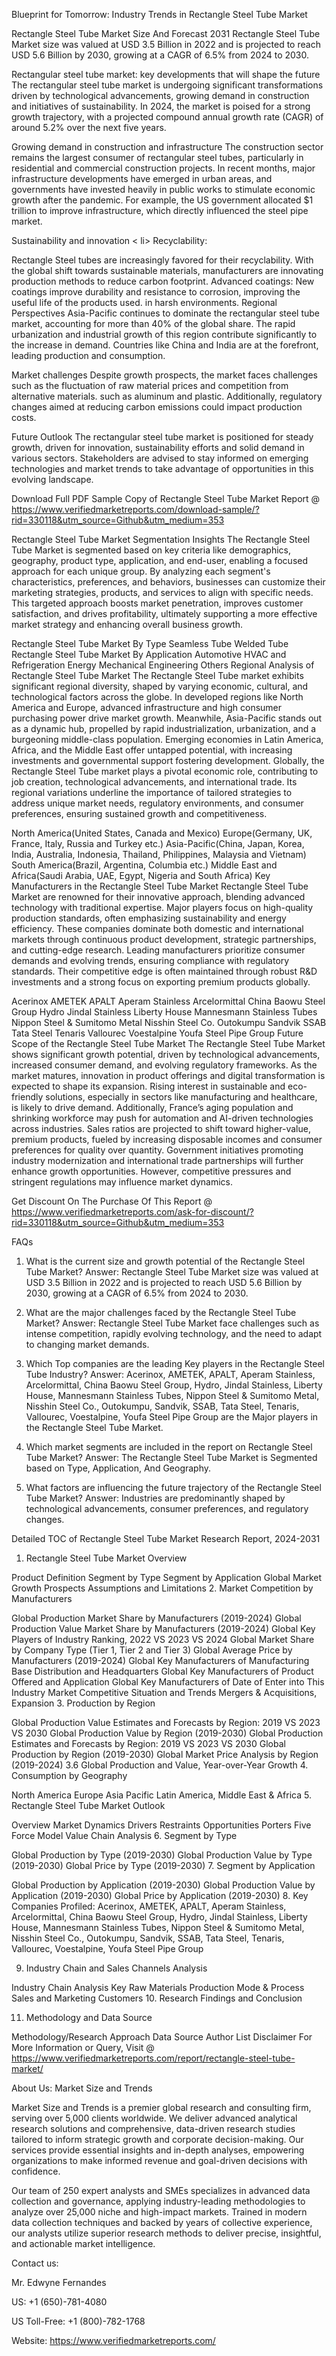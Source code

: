 Blueprint for Tomorrow: Industry Trends in Rectangle Steel Tube Market


Rectangle Steel Tube Market Size And Forecast 2031
Rectangle Steel Tube Market size was valued at USD 3.5 Billion in 2022 and is projected to reach USD 5.6 Billion by 2030, growing at a CAGR of 6.5% from 2024 to 2030.

Rectangular steel tube market: key developments that will shape the future
The rectangular steel tube market is undergoing significant transformations driven by technological advancements, growing demand in construction and initiatives of sustainability. In 2024, the market is poised for a strong growth trajectory, with a projected compound annual growth rate (CAGR) of around 5.2% over the next five years.

Growing demand in construction and infrastructure
The construction sector remains the largest consumer of rectangular steel tubes, particularly in residential and commercial construction projects. In recent months, major infrastructure developments have emerged in urban areas, and governments have invested heavily in public works to stimulate economic growth after the pandemic. For example, the US government allocated $1 trillion to improve infrastructure, which directly influenced the steel pipe market.

Sustainability and innovation
< li>
Recyclability:

Rectangle Steel tubes are increasingly favored for their recyclability. With the global shift towards sustainable materials, manufacturers are innovating production methods to reduce carbon footprint.
Advanced coatings: New coatings improve durability and resistance to corrosion, improving the useful life of the products used. in harsh environments.
Regional Perspectives
Asia-Pacific continues to dominate the rectangular steel tube market, accounting for more than 40% of the global share. The rapid urbanization and industrial growth of this region contribute significantly to the increase in demand. Countries like China and India are at the forefront, leading production and consumption.

Market challenges
Despite growth prospects, the market faces challenges such as the fluctuation of raw material prices and competition from alternative materials. such as aluminum and plastic. Additionally, regulatory changes aimed at reducing carbon emissions could impact production costs.

Future Outlook
The rectangular steel tube market is positioned for steady growth, driven for innovation, sustainability efforts and solid demand in various sectors. Stakeholders are advised to stay informed on emerging technologies and market trends to take advantage of opportunities in this evolving landscape.

Download Full PDF Sample Copy of Rectangle Steel Tube Market Report @ https://www.verifiedmarketreports.com/download-sample/?rid=330118&utm_source=Github&utm_medium=353

Rectangle Steel Tube Market Segmentation Insights
The Rectangle Steel Tube Market is segmented based on key criteria like demographics, geography, product type, application, and end-user, enabling a focused approach for each unique group. By analyzing each segment's characteristics, preferences, and behaviors, businesses can customize their marketing strategies, products, and services to align with specific needs. This targeted approach boosts market penetration, improves customer satisfaction, and drives profitability, ultimately supporting a more effective market strategy and enhancing overall business growth.

Rectangle Steel Tube Market By Type
Seamless Tube
Welded Tube
Rectangle Steel Tube Market By Application
Automotive
HVAC and Refrigeration
Energy
Mechanical Engineering
Others
Regional Analysis of Rectangle Steel Tube Market
The Rectangle Steel Tube market exhibits significant regional diversity, shaped by varying economic, cultural, and technological factors across the globe. In developed regions like North America and Europe, advanced infrastructure and high consumer purchasing power drive market growth. Meanwhile, Asia-Pacific stands out as a dynamic hub, propelled by rapid industrialization, urbanization, and a burgeoning middle-class population. Emerging economies in Latin America, Africa, and the Middle East offer untapped potential, with increasing investments and governmental support fostering development. Globally, the Rectangle Steel Tube market plays a pivotal economic role, contributing to job creation, technological advancements, and international trade. Its regional variations underline the importance of tailored strategies to address unique market needs, regulatory environments, and consumer preferences, ensuring sustained growth and competitiveness.

North America(United States, Canada and Mexico)
Europe(Germany, UK, France, Italy, Russia and Turkey etc.)
Asia-Pacific(China, Japan, Korea, India, Australia, Indonesia, Thailand, Philippines, Malaysia and Vietnam)
South America(Brazil, Argentina, Columbia etc.)
Middle East and Africa(Saudi Arabia, UAE, Egypt, Nigeria and South Africa)
Key Manufacturers in the Rectangle Steel Tube Market
Rectangle Steel Tube Market are renowned for their innovative approach, blending advanced technology with traditional expertise. Major players focus on high-quality production standards, often emphasizing sustainability and energy efficiency. These companies dominate both domestic and international markets through continuous product development, strategic partnerships, and cutting-edge research. Leading manufacturers prioritize consumer demands and evolving trends, ensuring compliance with regulatory standards. Their competitive edge is often maintained through robust R&D investments and a strong focus on exporting premium products globally.

Acerinox
AMETEK
APALT
Aperam Stainless
Arcelormittal
China Baowu Steel Group
Hydro
Jindal Stainless
Liberty House
Mannesmann Stainless Tubes
Nippon Steel & Sumitomo Metal
Nisshin Steel Co.
Outokumpu
Sandvik
SSAB
Tata Steel
Tenaris
Vallourec
Voestalpine
Youfa Steel Pipe Group
Future Scope of the Rectangle Steel Tube Market
The Rectangle Steel Tube Market shows significant growth potential, driven by technological advancements, increased consumer demand, and evolving regulatory frameworks. As the market matures, innovation in product offerings and digital transformation is expected to shape its expansion. Rising interest in sustainable and eco-friendly solutions, especially in sectors like manufacturing and healthcare, is likely to drive demand. Additionally, France’s aging population and shrinking workforce may push for automation and AI-driven technologies across industries. Sales ratios are projected to shift toward higher-value, premium products, fueled by increasing disposable incomes and consumer preferences for quality over quantity. Government initiatives promoting industry modernization and international trade partnerships will further enhance growth opportunities. However, competitive pressures and stringent regulations may influence market dynamics.

Get Discount On The Purchase Of This Report @ https://www.verifiedmarketreports.com/ask-for-discount/?rid=330118&utm_source=Github&utm_medium=353

FAQs
1. What is the current size and growth potential of the Rectangle Steel Tube Market?
Answer: Rectangle Steel Tube Market size was valued at USD 3.5 Billion in 2022 and is projected to reach USD 5.6 Billion by 2030, growing at a CAGR of 6.5% from 2024 to 2030.

2. What are the major challenges faced by the Rectangle Steel Tube Market?
Answer: Rectangle Steel Tube Market face challenges such as intense competition, rapidly evolving technology, and the need to adapt to changing market demands.

3. Which Top companies are the leading Key players in the Rectangle Steel Tube Industry?
Answer: Acerinox, AMETEK, APALT, Aperam Stainless, Arcelormittal, China Baowu Steel Group, Hydro, Jindal Stainless, Liberty House, Mannesmann Stainless Tubes, Nippon Steel & Sumitomo Metal, Nisshin Steel Co., Outokumpu, Sandvik, SSAB, Tata Steel, Tenaris, Vallourec, Voestalpine, Youfa Steel Pipe Group are the Major players in the Rectangle Steel Tube Market.

4. Which market segments are included in the report on Rectangle Steel Tube Market?
Answer: The Rectangle Steel Tube Market is Segmented based on Type, Application, And Geography.

5. What factors are influencing the future trajectory of the Rectangle Steel Tube Market?
Answer: Industries are predominantly shaped by technological advancements, consumer preferences, and regulatory changes.

Detailed TOC of Rectangle Steel Tube Market Research Report, 2024-2031
1. Rectangle Steel Tube Market Overview

Product Definition
Segment by Type
Segment by Application
Global Market Growth Prospects
Assumptions and Limitations
2. Market Competition by Manufacturers

Global Production Market Share by Manufacturers (2019-2024)
Global Production Value Market Share by Manufacturers (2019-2024)
Global Key Players of Industry Ranking, 2022 VS 2023 VS 2024
Global Market Share by Company Type (Tier 1, Tier 2 and Tier 3)
Global Average Price by Manufacturers (2019-2024)
Global Key Manufacturers of Manufacturing Base Distribution and Headquarters
Global Key Manufacturers of Product Offered and Application
Global Key Manufacturers of Date of Enter into This Industry
Market Competitive Situation and Trends
Mergers & Acquisitions, Expansion
3. Production by Region

Global Production Value Estimates and Forecasts by Region: 2019 VS 2023 VS 2030
Global Production Value by Region (2019-2030)
Global Production Estimates and Forecasts by Region: 2019 VS 2023 VS 2030
Global Production by Region (2019-2030)
Global Market Price Analysis by Region (2019-2024) 3.6 Global Production and Value, Year-over-Year Growth
4. Consumption by Geography

North America
Europe
Asia Pacific
Latin America, Middle East & Africa
5. Rectangle Steel Tube Market Outlook

Overview
Market Dynamics
Drivers
Restraints
Opportunities
Porters Five Force Model
Value Chain Analysis 
6. Segment by Type

Global Production by Type (2019-2030)
Global Production Value by Type (2019-2030)
Global Price by Type (2019-2030)
7. Segment by Application

Global Production by Application (2019-2030)
Global Production Value by Application (2019-2030)
Global Price by Application (2019-2030)
8. Key Companies Profiled: Acerinox, AMETEK, APALT, Aperam Stainless, Arcelormittal, China Baowu Steel Group, Hydro, Jindal Stainless, Liberty House, Mannesmann Stainless Tubes, Nippon Steel & Sumitomo Metal, Nisshin Steel Co., Outokumpu, Sandvik, SSAB, Tata Steel, Tenaris, Vallourec, Voestalpine, Youfa Steel Pipe Group

9. Industry Chain and Sales Channels Analysis

Industry Chain Analysis
Key Raw Materials
Production Mode & Process
Sales and Marketing
Customers
10. Research Findings and Conclusion

11. Methodology and Data Source

Methodology/Research Approach
Data Source
Author List
Disclaimer
For More Information or Query, Visit @ https://www.verifiedmarketreports.com/report/rectangle-steel-tube-market/

About Us: Market Size and Trends

Market Size and Trends is a premier global research and consulting firm, serving over 5,000 clients worldwide. We deliver advanced analytical research solutions and comprehensive, data-driven research studies tailored to inform strategic growth and corporate decision-making. Our services provide essential insights and in-depth analyses, empowering organizations to make informed revenue and goal-driven decisions with confidence.

Our team of 250 expert analysts and SMEs specializes in advanced data collection and governance, applying industry-leading methodologies to analyze over 25,000 niche and high-impact markets. Trained in modern data collection techniques and backed by years of collective experience, our analysts utilize superior research methods to deliver precise, insightful, and actionable market intelligence.

Contact us:

Mr. Edwyne Fernandes

US: +1 (650)-781-4080

US Toll-Free: +1 (800)-782-1768

Website: https://www.verifiedmarketreports.com/
